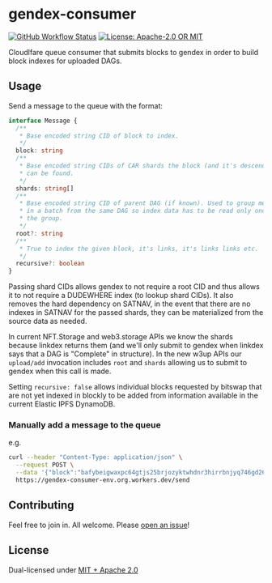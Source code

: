 # gendex-consumer

<p>
  <a href="https://github.com/web3-storage/gendex-consumer/actions/workflows/release.yml"><img alt="GitHub Workflow Status" src="https://img.shields.io/github/actions/workflow/status/web3-storage/gendex-consumer/test.yml?branch=main&style=for-the-badge" /></a>
  <a href="https://github.com/web3-storage/gendex-consumer/blob/main/LICENSE.md"><img alt="License: Apache-2.0 OR MIT" src="https://img.shields.io/badge/LICENSE-Apache--2.0%20OR%20MIT-yellow?style=for-the-badge" /></a>
</p>

Cloudlfare queue consumer that submits blocks to gendex in order to build block indexes for uploaded DAGs.

## Usage

Send a message to the queue with the format: 

```ts
interface Message {
  /**
   * Base encoded string CID of block to index.
   */
  block: string
  /**
   * Base encoded string CIDs of CAR shards the block (and it's descendents)
   * can be found.
   */
  shards: string[]
  /**
   * Base encoded string CID of parent DAG (if known). Used to group messages
   * in a batch from the same DAG so index data has to be read only once for
   * the group.
   */
  root?: string
  /**
   * True to index the given block, it's links, it's links links etc.
   */
  recursive?: boolean
}
```

Passing shard CIDs allows gendex to not require a root CID and thus allows it to not require a DUDEWHERE index (to lookup shard CIDs). It also removes the hard dependency on SATNAV, in the event that there are no indexes in SATNAV for the passed shards, they can be materialized from the source data as needed.

In current NFT.Storage and web3.storage APIs we know the shards because linkdex returns them (and we'll only submit to gendex when linkdex says that a DAG is "Complete" in structure). In the new w3up APIs our `upload/add` invocation includes `root` and `shards` allowing us to submit to gendex when this call is made.

Setting `recursive: false` allows individual blocks requested by bitswap that are not yet indexed in blockly to be added from information available in the current Elastic IPFS DynamoDB.

### Manually add a message to the queue

e.g.

```sh
curl --header "Content-Type: application/json" \
  --request POST \
  --data '{"block":"bafybeigwaxpc64gtjs25brjozyktwhdnr3hirrbnjyq746gd26mhe7jllm","shards":["bagbaierarysgidzym55qcdud66parpzxo6jb2wj3vpzax6lhtw7vaxmy224a"],"root":"bafybeigwaxpc64gtjs25brjozyktwhdnr3hirrbnjyq746gd26mhe7jllm","recursive":true}' \
  https://gendex-consumer-env.org.workers.dev/send
```

## Contributing

Feel free to join in. All welcome. Please [open an issue](https://github.com/web3-storage/gendex-consumer/issues)!

## License

Dual-licensed under [MIT + Apache 2.0](https://github.com/web3-storage/gendex-consumer/blob/main/LICENSE.md)
